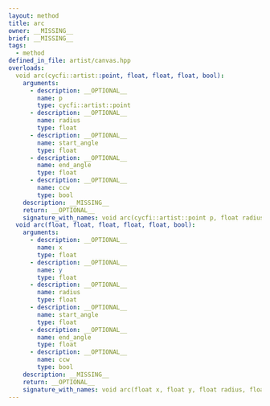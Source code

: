 ```yaml
---
layout: method
title: arc
owner: __MISSING__
brief: __MISSING__
tags:
  - method
defined_in_file: artist/canvas.hpp
overloads:
  void arc(cycfi::artist::point, float, float, float, bool):
    arguments:
      - description: __OPTIONAL__
        name: p
        type: cycfi::artist::point
      - description: __OPTIONAL__
        name: radius
        type: float
      - description: __OPTIONAL__
        name: start_angle
        type: float
      - description: __OPTIONAL__
        name: end_angle
        type: float
      - description: __OPTIONAL__
        name: ccw
        type: bool
    description: __MISSING__
    return: __OPTIONAL__
    signature_with_names: void arc(cycfi::artist::point p, float radius, float start_angle, float end_angle, bool ccw)
  void arc(float, float, float, float, float, bool):
    arguments:
      - description: __OPTIONAL__
        name: x
        type: float
      - description: __OPTIONAL__
        name: y
        type: float
      - description: __OPTIONAL__
        name: radius
        type: float
      - description: __OPTIONAL__
        name: start_angle
        type: float
      - description: __OPTIONAL__
        name: end_angle
        type: float
      - description: __OPTIONAL__
        name: ccw
        type: bool
    description: __MISSING__
    return: __OPTIONAL__
    signature_with_names: void arc(float x, float y, float radius, float start_angle, float end_angle, bool ccw)
---
```

